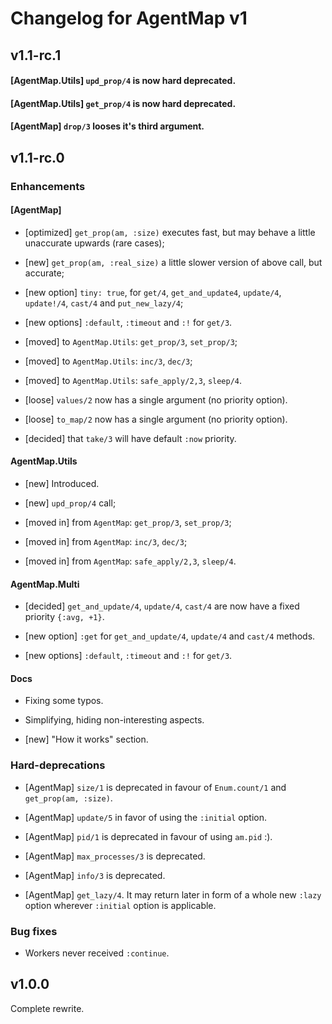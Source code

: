 # Changelog for AgentMap v1

## v1.1-rc.1

#### [AgentMap.Utils] `upd_prop/4` is now hard deprecated.
#### [AgentMap.Utils] `get_prop/4` is now hard deprecated.
#### [AgentMap] `drop/3` looses it's third argument.

## v1.1-rc.0

### Enhancements

#### [AgentMap]

  * [optimized] `get_prop(am, :size)` executes fast, but may behave a little
    unaccurate upwards (rare cases);
  * [new] `get_prop(am, :real_size)` a little slower version of above call, but
    accurate;

  * [new option] `tiny: true`, for `get/4`, `get_and_update4`, `update/4`,
    `update!/4`, `cast/4` and `put_new_lazy/4`;
  * [new options] `:default`, `:timeout` and `:!` for `get/3`.

  * [moved] to `AgentMap.Utils`: `get_prop/3`, `set_prop/3`;
  * [moved] to `AgentMap.Utils`: `inc/3`, `dec/3`;
  * [moved] to `AgentMap.Utils`: `safe_apply/2,3`, `sleep/4`.

  * [loose] `values/2` now has a single argument (no priority option).
  * [loose] `to_map/2` now has a single argument (no priority option).

  * [decided] that `take/3` will have default `:now` priority.

#### AgentMap.Utils

  * [new] Introduced.
  * [new] `upd_prop/4` call;

  * [moved in] from `AgentMap`: `get_prop/3`, `set_prop/3`;
  * [moved in] from `AgentMap`: `inc/3`, `dec/3`;
  * [moved in] from `AgentMap`: `safe_apply/2,3`, `sleep/4`.

#### AgentMap.Multi

  * [decided] `get_and_update/4`, `update/4`, `cast/4` are now have a fixed
    priority `{:avg, +1}`.

  * [new option] `:get` for `get_and_update/4`, `update/4` and `cast/4` methods.
  * [new options] `:default`, `:timeout` and `:!` for `get/3`.

#### Docs

  * Fixing some typos.
  * Simplifying, hiding non-interesting aspects.

  * [new] "How it works" section.

### Hard-deprecations

  * [AgentMap] `size/1` is deprecated in favour of `Enum.count/1` and
    `get_prop(am, :size)`.

  * [AgentMap] `update/5` in favor of using the `:initial` option.
  * [AgentMap] `pid/1` is deprecated in favour of using `am.pid` :).
  * [AgentMap] `max_processes/3` is deprecated.
  * [AgentMap] `info/3` is deprecated.

  * [AgentMap] `get_lazy/4`. It may return later in form of a whole new `:lazy`
    option wherever `:initial` option is applicable.

### Bug fixes

  * Workers never received `:continue`.

## v1.0.0

Complete rewrite.
